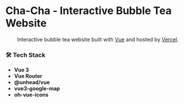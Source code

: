 # Cha-Cha - Interactive Bubble Tea Website

<p align="center">
Interactive bubble tea website built with <a href="https://vuejs.org/">Vue</a> and hosted by <a href="https://www.vercel.com/">Vercel</a>.
</p>

### 🛠️ Tech Stack
  - **Vue 3**
  -  **Vue Router**
  -  **@unhead/vue**
  -  **vue3-google-map**
  -  **oh-vue-icons**
